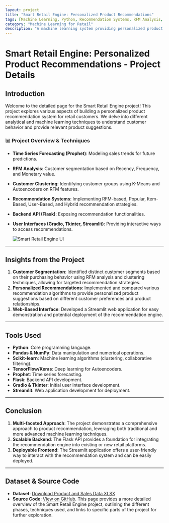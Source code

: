 ```yaml
---
layout: project
title: "Smart Retail Engine: Personalized Product Recommendations"
tags: [Machine Learning, Python, Recommendation Systems, RFM Analysis, Clustering, Time Series, Flask, Streamlit]
category: "Machine Learning for Retail"
description: "A machine learning system providing personalized product recommendations using various techniques for a retail business."
---
```


# Smart Retail Engine: Personalized Product Recommendations - Project Details

## Introduction

Welcome to the detailed page for the Smart Retail Engine project! This project explores various aspects of building a personalized product recommendation system for retail customers. We delve into different analytical and machine learning techniques to understand customer behavior and provide relevant product suggestions.

### 📊 Project Overview & Techniques

- **Time Series Forecasting (Prophet)**: Modeling sales trends for future predictions.
- **RFM Analysis**: Customer segmentation based on Recency, Frequency, and Monetary value.
- **Customer Clustering**: Identifying customer groups using K-Means and Autoencoders on RFM features.
- **Recommendation Systems**: Implementing RFM-based, Popular, Item-Based, User-Based, and Hybrid recommendation strategies.
- **Backend API (Flask)**: Exposing recommendation functionalities.
- **User Interfaces (Gradio, Tkinter, Streamlit)**: Providing interactive ways to access recommendations.

  ![Smart Retail Engine UI]([LINK_TO_YOUR_UI_SCREENSHOT])

---

## Insights from the Project

1.  **Customer Segmentation**: Identified distinct customer segments based on their purchasing behavior using RFM analysis and clustering techniques, allowing for targeted recommendation strategies.
2.  **Personalized Recommendations**: Implemented and compared various recommendation algorithms to provide personalized product suggestions based on different customer preferences and product relationships.
3.  **Web-Based Interface**: Developed a Streamlit web application for easy demonstration and potential deployment of the recommendation engine.

---

## Tools Used

- **Python**: Core programming language.
- **Pandas & NumPy**: Data manipulation and numerical operations.
- **Scikit-learn**: Machine learning algorithms (clustering, collaborative filtering).
- **TensorFlow/Keras**: Deep learning for Autoencoders.
- **Prophet**: Time series forecasting.
- **Flask**: Backend API development.
- **Gradio & Tkinter**: Initial user interface development.
- **Streamlit**: Web application development for deployment.

---

## Conclusion

1.  **Multi-faceted Approach**: The project demonstrates a comprehensive approach to product recommendation, leveraging both traditional and more advanced machine learning techniques.
2.  **Scalable Backend**: The Flask API provides a foundation for integrating the recommendation engine into existing or new retail platforms.
3.  **Deployable Frontend**: The Streamlit application offers a user-friendly way to interact with the recommendation system and can be easily deployed.

---

## Dataset & Source Code

- **Dataset**: [Download Product and Sales Data XLSX](https://github.com/hanif-dev/ds-ml-projects/blob/main/smart_retail_engine/data/raw/global-superstore.xlsx)
- **Source Code**: [View on GitHub](https://github.com/hanif-dev/ds-ml-projects/tree/main/smart_retail_engine). This page provides a more detailed overview of the Smart Retail Engine project, outlining the different phases, techniques used, and links to specific parts of the project for further exploration.
